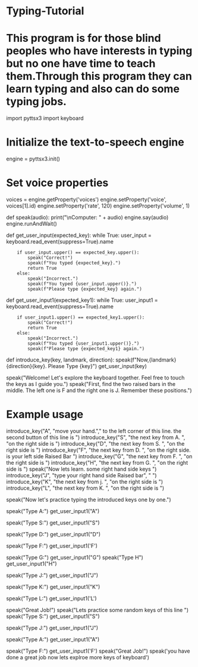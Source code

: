 # Typing-Tutorial
# This program is for those blind peoples who have interests in typing but no one have time to teach them.Through this program they can learn typing and also can do some typing jobs.
import pyttsx3
import keyboard
# Initialize the text-to-speech engine
engine = pyttsx3.init()

# Set voice properties
voices = engine.getProperty('voices')
engine.setProperty('voice', voices[1].id)
engine.setProperty('rate', 120)
engine.setProperty('volume', 1)

def speak(audio):
    print("\nComputer: " + audio)
    engine.say(audio)
    engine.runAndWait()

def get_user_input(expected_key):
    while True:
        user_input =  keyboard.read_event(suppress=True).name
        
        if user_input.upper() == expected_key.upper():
            speak("Correct!")
            speak(f"You typed {expected_key}.")
            return True
        else:
            speak("Incorrect.")
            speak(f"You typed {user_input.upper()}.")
            speak(f"Please type {expected_key} again.")

def get_user_input1(expected_key1):
    while True:
        user_input1 =   keyboard.read_event(suppress=True).name
        
        if user_input1.upper() == expected_key1.upper():
            speak("Correct!")
            return True
        else:
            speak("Incorrect.")
            speak(f"You typed {user_input1.upper()}.")
            speak(f"Please type {expected_key1} again.")            

def introduce_key(key, landmark, direction):
    speak(f"Now,{landmark}{direction}{key}. Please Type {key}")
    get_user_input(key)
    
speak("Welcome! Let's explore the keyboard together. Feel free to touch the keys as I guide you.")
speak("First, find the two raised bars in the middle. The left one is F and the right one is J. Remember these positions.")
# Example usage
introduce_key("A", "move your hand."," to the left corner of this line. the second button of this line is ")
introduce_key("S", "the next key from A. ", "on the right side is ")
introduce_key("D", "the next key from S. ", "on the right side is ")
introduce_key("F", "the next key from D. ", "on the right side. is your left side Raised Bar ")
introduce_key("G", "the next key from F. ", "on the right side is ")
introduce_key("H", "the next key from G. ", "on the right side is ")
speak("Now lets learn. some right hand side keys  ")
introduce_key("J", "type your right hand side Raised bar", " ")
introduce_key("K", "the next key from j. ", "on the right side is ")
introduce_key("L", "the next key from K. ", "on the right side is ")

speak("Now let's practice typing the introduced keys one by one.")

speak("Type A:")
get_user_input1("A")

speak("Type S:")
get_user_input1("S")

speak("Type D:")
get_user_input1("D")

speak("Type F:")
get_user_input1('F')

speak("Type G:")
get_user_input1("G")
speak("Type H")
get_user_input1("H")

speak("Type J:")
get_user_input1("J")

speak("Type K:")
get_user_input1("K")

speak("Type L:")
get_user_input1('L')

speak("Great Job!")
speak("Lets practice some random keys of this line ")
speak("Type S:")
get_user_input1("S")

speak("Type J:")
get_user_input1("J")

speak("Type A:")
get_user_input1("A")

speak("Type F:")
get_user_input1('F')
speak("Great Job!")
speak('you have done a great job now lets explroe more keys of keyboard')
